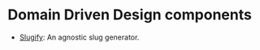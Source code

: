 Domain Driven Design components
===============================

- [Slugify](https://github.com/ddd-php/components/tree/master/src/Ddd/Slugify): An agnostic slug generator.
